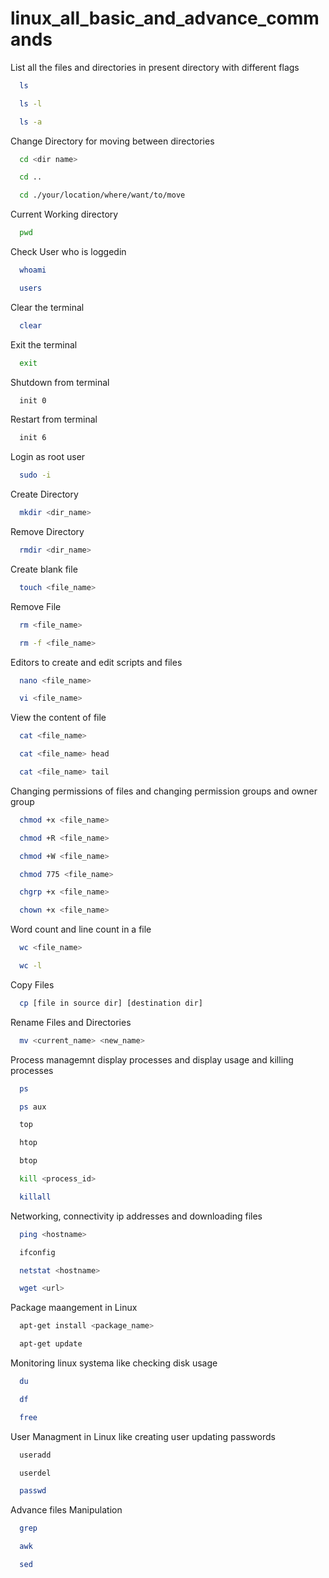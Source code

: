 # linux_all_basic_and_advance_commands
List all the files and directories in present directory with different flags
```bash
  ls
```
```bash
  ls -l
```
```bash
  ls -a
```
Change Directory for moving between directories
```bash
  cd <dir name>
```
```bash
  cd ..
```
```bash
  cd ./your/location/where/want/to/move
```
Current Working directory
```bash
  pwd
```
Check User who is loggedin
```bash
  whoami
```
```bash
  users
```
Clear the terminal
```bash
  clear
```
Exit the terminal
```bash
  exit
```
Shutdown from terminal
```bash
  init 0
```
Restart from terminal
```bash
  init 6
```
Login as root user
```bash
  sudo -i
```
Create Directory
```bash
  mkdir <dir_name>
```
Remove Directory
```bash
  rmdir <dir_name>
```
Create blank file
```bash
  touch <file_name>
```
Remove File
```bash
  rm <file_name>
```
```bash
  rm -f <file_name>
```
Editors to create and edit scripts and files
```bash
  nano <file_name>
```
```bash
  vi <file_name>
```
View the content of file
```bash
  cat <file_name>
```
```bash
  cat <file_name> head
```
```bash
  cat <file_name> tail
```
Changing permissions of files and changing permission groups and owner group
```bash
  chmod +x <file_name>
```
```bash
  chmod +R <file_name>
```
```bash
  chmod +W <file_name>  
```
```bash
  chmod 775 <file_name>
```
```bash
  chgrp +x <file_name>
```
```bash
  chown +x <file_name>
```
Word count and line count in a file 
```bash
  wc <file_name>
```
```bash
  wc -l
```
Copy Files
```bash
  cp [file in source dir] [destination dir]
```
Rename Files and Directories
```bash
  mv <current_name> <new_name>
```
Process managemnt display processes and display usage and killing processes
```bash
  ps
```
```bash
  ps aux
```
```bash
  top
```
```bash
  htop
```
```bash
  btop
```
```bash
  kill <process_id>
```
```bash
  killall
```
Networking, connectivity ip addresses and downloading files
```bash
  ping <hostname>
```
```bash
  ifconfig
```
```bash
  netstat <hostname>
```
```bash
  wget <url>
```
Package maangement in Linux
```bash
  apt-get install <package_name>
```
```bash
  apt-get update 
```
Monitoring linux systema like checking disk usage
```bash
  du
```
```bash
  df
```
```bash
  free
```
User Managment in Linux like creating user updating passwords
```bash
  useradd
```
```bash
  userdel
```
```bash
  passwd
```
Advance files Manipulation
```bash
  grep
```
```bash
  awk
```
```bash
  sed
```

